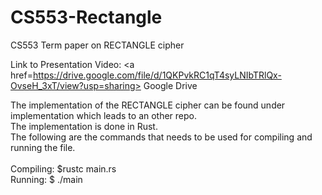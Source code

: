 # CS553-Rectangle
CS553 Term paper on RECTANGLE cipher
  

Link to Presentation Video: <a href=https://drive.google.com/file/d/1QKPvkRC1qT4syLNIbTRlQx-OvseH_3xT/view?usp=sharing> Google Drive</a>


  
The implementation of the RECTANGLE cipher can be found under implementation which leads to an other repo. <br />
The implementation is done in Rust. <br />
The following are the commands that needs to be used for compiling and running the file. <br />
<br />
  Compiling: $rustc main.rs <br/>
  Running: $ ./main <br />
  
  

